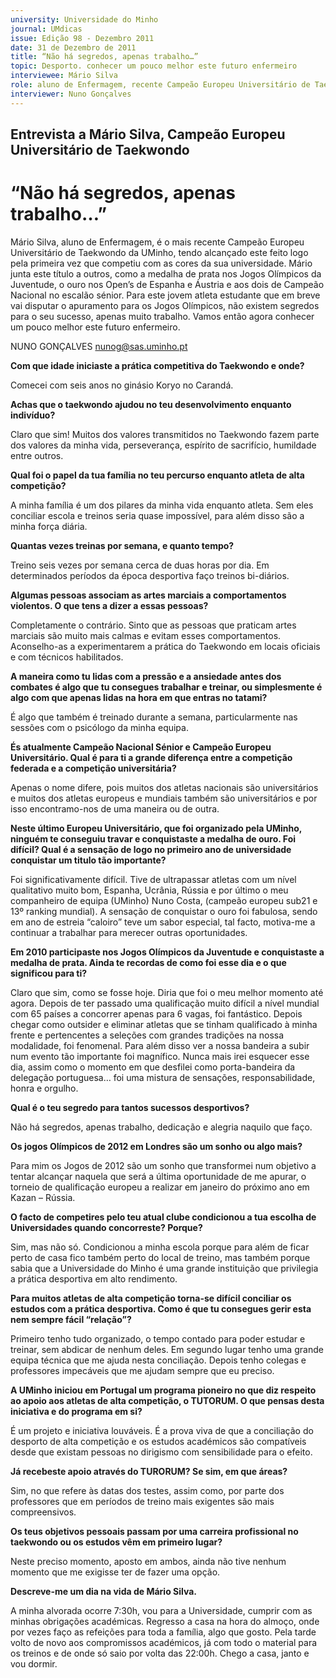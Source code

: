 ```yaml
---
university: Universidade do Minho
journal: UMdicas
issue: Edição 98 - Dezembro 2011
date: 31 de Dezembro de 2011
title: “Não há segredos, apenas trabalho…”
topic: Desporto. conhecer um pouco melhor este futuro enfermeiro
interviewee: Mário Silva
role: aluno de Enfermagem, recente Campeão Europeu Universitário de Taekwondo da UMinho
interviewer: Nuno Gonçalves
---
```



## Entrevista a Mário Silva, Campeão Europeu Universitário de Taekwondo

# “Não há segredos, apenas trabalho…”

Mário Silva, aluno de Enfermagem, é o mais
recente Campeão Europeu Universitário de Taekwondo da UMinho, tendo alcançado este feito
logo pela primeira vez que competiu com as cores da sua universidade. Mário junta este título a outros, como a medalha de prata nos Jogos
Olímpicos da Juventude, o ouro nos Open’s de
Espanha e Áustria e aos dois de Campeão Nacional no escalão sénior. Para este jovem atleta estudante que em breve vai disputar o apuramento
para os Jogos Olímpicos, não existem segredos
para o seu sucesso, apenas muito trabalho. Vamos então agora conhecer um pouco melhor este futuro enfermeiro.


NUNO GONÇALVES
nunog@sas.uminho.pt


**Com que idade iniciaste a prática competitiva do Taekwondo e onde?**

Comecei com seis anos no ginásio Koryo no Carandá.


**Achas que o taekwondo ajudou no teu desenvolvimento enquanto indivíduo?**

Claro que sim! Muitos dos valores transmitidos
no Taekwondo fazem parte dos valores da minha
vida, perseverança, espírito de sacrifício, humildade entre outros.


**Qual foi o papel da tua família no teu percurso enquanto atleta de alta competição?**

A minha família é um dos pilares da minha vida
enquanto atleta. Sem eles conciliar escola e treinos seria quase impossível, para além disso são a minha força diária.


**Quantas vezes treinas por semana, e
quanto tempo?**

Treino seis vezes por semana cerca de duas horas por dia. Em determinados períodos da época desportiva faço treinos bi-diários.


**Algumas pessoas associam as artes marciais a comportamentos violentos. O que
tens a dizer a essas pessoas?**

Completamente o contrário. Sinto que as pessoas que praticam artes marciais são muito mais calmas e evitam esses comportamentos. Aconselho-as a experimentarem a prática do Taekwondo em locais oficiais e com técnicos habilitados.


**A maneira como tu lidas com a pressão e a 
ansiedade antes dos combates é algo que 
tu consegues trabalhar e treinar, ou simplesmente é algo com que apenas lidas na 
hora em que entras no tatami?**

É algo que também é treinado durante a semana, particularmente nas sessões com o psicólogo da minha equipa. 


**És atualmente Campeão 
Nacional Sénior e Campeão Europeu Universitário. Qual é para ti a 
grande diferença entre 
a competição federada 
e a competição universitária?**

Apenas o nome difere, pois muitos dos atletas 
nacionais são universitários e muitos dos atletas 
europeus e mundiais também são universitários 
e por isso encontramo-nos de uma maneira ou 
de outra.


**Neste último Europeu Universitário, que 
foi organizado pela UMinho, ninguém te 
conseguiu travar e conquistaste a medalha de ouro. Foi difícil? Qual é a sensação 
de logo no primeiro ano de universidade 
conquistar um titulo tão importante?**

Foi significativamente difícil. Tive de ultrapassar atletas com um nível qualitativo muito bom, Espanha, Ucrânia, Rússia e por último o meu companheiro de equipa (UMinho) Nuno Costa, 
(campeão europeu sub21 e 13º ranking mundial). A sensação de conquistar o ouro foi fabulosa, sendo em ano de estreia “caloiro” teve um 
sabor especial, tal facto, motiva-me a continuar 
a trabalhar para merecer outras oportunidades. 


**Em 2010 participaste nos Jogos Olímpicos 
da Juventude e conquistaste a medalha de 
prata. Ainda te recordas de como foi esse 
dia e o que significou para ti?**

Claro que sim, como se fosse hoje. Diria que foi 
o meu melhor momento até agora. Depois de ter 
passado uma qualificação muito difícil a nível 
mundial com 65 países a concorrer apenas para 
6 vagas, foi fantástico. Depois chegar como outsider e eliminar atletas que se tinham qualificado 
à minha frente e pertencentes a seleções com 
grandes tradições na nossa 
modalidade, foi fenomenal. 
Para além disso ver a nossa 
bandeira a subir num evento 
tão importante foi magnífico. Nunca mais irei esquecer esse dia, assim como o 
momento em que desfilei como porta-bandeira 
da delegação portuguesa… foi uma mistura de 
sensações, responsabilidade, honra e orgulho.


**Qual é o teu segredo para tantos sucessos 
desportivos?**

Não há segredos, apenas trabalho, dedicação e 
alegria naquilo que faço. 


**Os jogos Olímpicos de 2012 em Londres 
são um sonho ou algo mais?**

Para mim os Jogos de 2012 são um sonho que 
transformei num objetivo a tentar alcançar naquela que será a última oportunidade de me apurar, o torneio de qualificação europeu a realizar 
em janeiro do próximo ano em Kazan – Rússia.


**O facto de competires pelo teu atual clube
condicionou a tua escolha de Universidades quando concorreste? Porque?**

Sim, mas não só. Condicionou a minha escola
porque para além de ficar perto de casa fico
também perto do local de treino, mas também
porque sabia que a Universidade do Minho é
uma grande instituição que privilegia a prática
desportiva em alto rendimento.


**Para muitos atletas de alta competição
torna-se difícil conciliar os estudos com
a prática desportiva. Como é que tu consegues gerir esta nem sempre fácil “relação”?**

Primeiro tenho tudo organizado, o tempo contado para poder estudar e treinar, sem abdicar
de nenhum deles. Em segundo lugar tenho uma
grande equipa técnica que me ajuda nesta conciliação. Depois tenho colegas e professores impecáveis que me ajudam sempre que eu preciso.


**A UMinho iniciou em Portugal um programa pioneiro no que diz respeito ao apoio
aos atletas de alta competição, o TUTORUM. O que pensas desta iniciativa e do
programa em si?**

É um projeto e iniciativa louváveis. É a prova viva
de que a conciliação do desporto de alta competição e os estudos académicos são compatíveis desde que existam pessoas no dirigismo com sensibilidade para o efeito.


**Já recebeste apoio através do TURORUM?
Se sim, em que áreas?**

Sim, no que refere às datas dos testes, assim
como, por parte dos professores que em períodos de treino mais exigentes são mais compreensivos.


**Os teus objetivos pessoais passam por
uma carreira profissional no taekwondo
ou os estudos vêm em primeiro lugar?**

Neste preciso momento, aposto em ambos, ainda não tive nenhum momento que me exigisse
ter de fazer uma opção.


**Descreve-me um dia na vida de Mário Silva.**

A minha alvorada ocorre 7:30h, vou para a Universidade, cumprir com as minhas obrigações
académicas. Regresso a casa na hora do almoço, onde por vezes faço as refeições para toda a família, algo que gosto. Pela tarde volto de novo
aos compromissos académicos, já com todo o
material para os treinos e de onde só saio por
volta das 22:00h. Chego a casa, janto e vou dormir.
